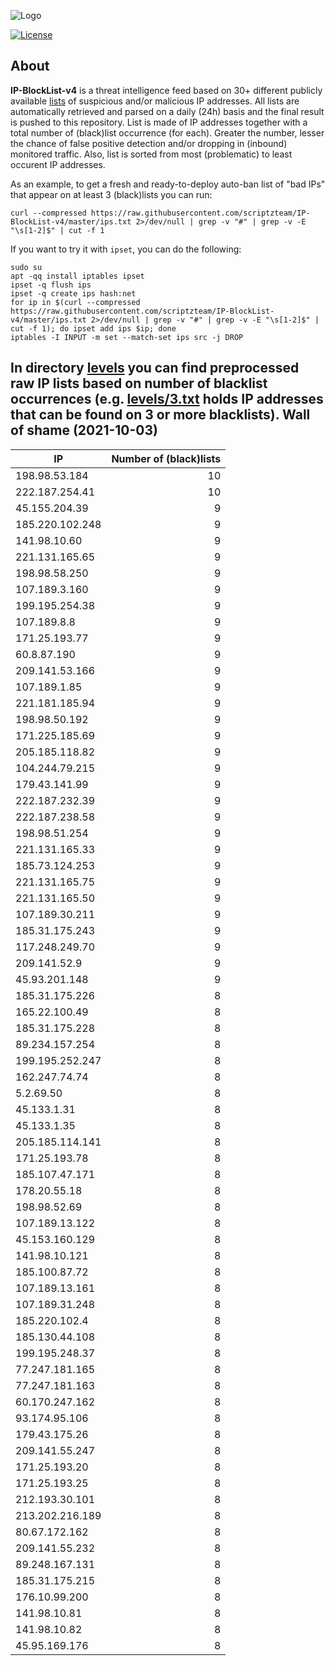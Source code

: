 ![Logo](https://i.imgur.com/PyKLAe7.png)

[![License](https://img.shields.io/badge/license-The_Unlicense-red.svg)](https://unlicense.org/)

About
----

**IP-BlockList-v4** is a threat intelligence feed based on 30+ different publicly available [lists](https://github.com/stamparm/maltrail) of suspicious and/or malicious IP addresses. All lists are automatically retrieved and parsed on a daily (24h) basis and the final result is pushed to this repository. List is made of IP addresses together with a total number of (black)list occurrence (for each). Greater the number, lesser the chance of false positive detection and/or dropping in (inbound) monitored traffic. Also, list is sorted from most (problematic) to least occurent IP addresses.

As an example, to get a fresh and ready-to-deploy auto-ban list of "bad IPs" that appear on at least 3 (black)lists you can run:

```
curl --compressed https://raw.githubusercontent.com/scriptzteam/IP-BlockList-v4/master/ips.txt 2>/dev/null | grep -v "#" | grep -v -E "\s[1-2]$" | cut -f 1
```

If you want to try it with `ipset`, you can do the following:

```
sudo su
apt -qq install iptables ipset
ipset -q flush ips
ipset -q create ips hash:net
for ip in $(curl --compressed https://raw.githubusercontent.com/scriptzteam/IP-BlockList-v4/master/ips.txt 2>/dev/null | grep -v "#" | grep -v -E "\s[1-2]$" | cut -f 1); do ipset add ips $ip; done
iptables -I INPUT -m set --match-set ips src -j DROP
```

In directory [levels](levels) you can find preprocessed raw IP lists based on number of blacklist occurrences (e.g. [levels/3.txt](levels/3.txt) holds IP addresses that can be found on 3 or more blacklists).
Wall of shame (2021-10-03)
----

|IP|Number of (black)lists|
|---|--:|
198.98.53.184|10
222.187.254.41|10
45.155.204.39|9
185.220.102.248|9
141.98.10.60|9
221.131.165.65|9
198.98.58.250|9
107.189.3.160|9
199.195.254.38|9
107.189.8.8|9
171.25.193.77|9
60.8.87.190|9
209.141.53.166|9
107.189.1.85|9
221.181.185.94|9
198.98.50.192|9
171.225.185.69|9
205.185.118.82|9
104.244.79.215|9
179.43.141.99|9
222.187.232.39|9
222.187.238.58|9
198.98.51.254|9
221.131.165.33|9
185.73.124.253|9
221.131.165.75|9
221.131.165.50|9
107.189.30.211|9
185.31.175.243|9
117.248.249.70|9
209.141.52.9|9
45.93.201.148|9
185.31.175.226|8
165.22.100.49|8
185.31.175.228|8
89.234.157.254|8
199.195.252.247|8
162.247.74.74|8
5.2.69.50|8
45.133.1.31|8
45.133.1.35|8
205.185.114.141|8
171.25.193.78|8
185.107.47.171|8
178.20.55.18|8
198.98.52.69|8
107.189.13.122|8
45.153.160.129|8
141.98.10.121|8
185.100.87.72|8
107.189.13.161|8
107.189.31.248|8
185.220.102.4|8
185.130.44.108|8
199.195.248.37|8
77.247.181.165|8
77.247.181.163|8
60.170.247.162|8
93.174.95.106|8
179.43.175.26|8
209.141.55.247|8
171.25.193.20|8
171.25.193.25|8
212.193.30.101|8
213.202.216.189|8
80.67.172.162|8
209.141.55.232|8
89.248.167.131|8
185.31.175.215|8
176.10.99.200|8
141.98.10.81|8
141.98.10.82|8
45.95.169.176|8
